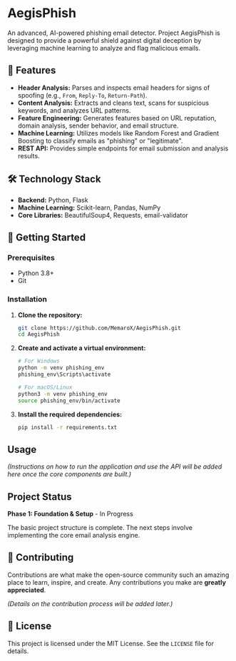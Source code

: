 # AegisPhish

An advanced, AI-powered phishing email detector. Project AegisPhish is designed to provide a powerful shield against digital deception by leveraging machine learning to analyze and flag malicious emails.

## 🌟 Features

- **Header Analysis:** Parses and inspects email headers for signs of spoofing (e.g., `From`, `Reply-To`, `Return-Path`).
- **Content Analysis:** Extracts and cleans text, scans for suspicious keywords, and analyzes URL patterns.
- **Feature Engineering:** Generates features based on URL reputation, domain analysis, sender behavior, and email structure.
- **Machine Learning:** Utilizes models like Random Forest and Gradient Boosting to classify emails as "phishing" or "legitimate".
- **REST API:** Provides simple endpoints for email submission and analysis results.

## 🛠️ Technology Stack

- **Backend:** Python, Flask
- **Machine Learning:** Scikit-learn, Pandas, NumPy
- **Core Libraries:** BeautifulSoup4, Requests, email-validator

## 🚀 Getting Started

### Prerequisites

- Python 3.8+
- Git

### Installation

1.  **Clone the repository:**
    ```bash
    git clone https://github.com/MemaroX/AegisPhish.git
    cd AegisPhish
    ```

2.  **Create and activate a virtual environment:**
    ```bash
    # For Windows
    python -m venv phishing_env
    phishing_env\Scripts\activate

    # For macOS/Linux
    python3 -m venv phishing_env
    source phishing_env/bin/activate
    ```

3.  **Install the required dependencies:**
    ```bash
    pip install -r requirements.txt
    ```

## Usage

*(Instructions on how to run the application and use the API will be added here once the core components are built.)*

## Project Status

**Phase 1: Foundation & Setup** - In Progress

The basic project structure is complete. The next steps involve implementing the core email analysis engine.

## 🤝 Contributing

Contributions are what make the open-source community such an amazing place to learn, inspire, and create. Any contributions you make are **greatly appreciated**.

*(Details on the contribution process will be added later.)*

## 📄 License

This project is licensed under the MIT License. See the `LICENSE` file for details.